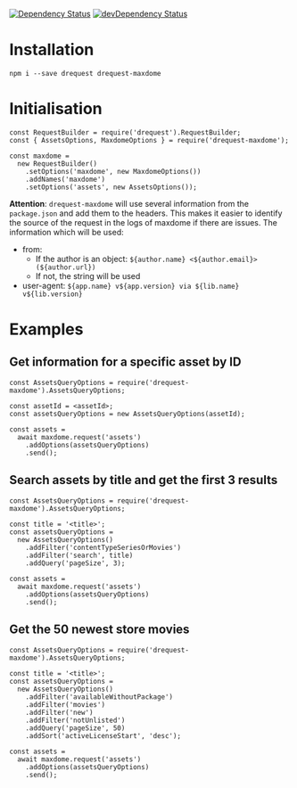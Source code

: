 [![Dependency Status](https://david-dm.org/dnode/drequest-maxdome/status.svg)](https://david-dm.org/dnode/drequest-maxdome)
[![devDependency Status](https://david-dm.org/dnode/drequest-maxdome/dev-status.svg)](https://david-dm.org/dnode/drequest-maxdome?type=dev)

# Installation

`npm i --save drequest drequest-maxdome`


# Initialisation

```
const RequestBuilder = require('drequest').RequestBuilder;
const { AssetsOptions, MaxdomeOptions } = require('drequest-maxdome');

const maxdome =
  new RequestBuilder()
    .setOptions('maxdome', new MaxdomeOptions())
    .addNames('maxdome')
    .setOptions('assets', new AssetsOptions());
```

**Attention**: `drequest-maxdome` will use several information from the `package.json` and add them to the headers. This makes it easier to identify the source of the request in the logs of maxdome if there are issues.
The information which will be used:
* from: 
  * If the author is an object: `${author.name} <${author.email}> (${author.url})`
  * If not, the string will be used
* user-agent: `${app.name} v${app.version} via ${lib.name} v${lib.version}`


# Examples

## Get information for a specific asset by ID

```
const AssetsQueryOptions = require('drequest-maxdome').AssetsQueryOptions;

const assetId = <assetId>;
const assetsQueryOptions = new AssetsQueryOptions(assetId);

const assets =
  await maxdome.request('assets')
    .addOptions(assetsQueryOptions)
    .send();
```


## Search assets by title and get the first 3 results

```
const AssetsQueryOptions = require('drequest-maxdome').AssetsQueryOptions;

const title = '<title>';
const assetsQueryOptions = 
  new AssetsQueryOptions()
    .addFilter('contentTypeSeriesOrMovies')
    .addFilter('search', title)
    .addQuery('pageSize', 3);
    
const assets =
  await maxdome.request('assets')
    .addOptions(assetsQueryOptions)
    .send();
```


## Get the 50 newest store movies

```
const AssetsQueryOptions = require('drequest-maxdome').AssetsQueryOptions;

const title = '<title>';
const assetsQueryOptions = 
  new AssetsQueryOptions()
    .addFilter('availableWithoutPackage')
    .addFilter('movies')
    .addFilter('new')
    .addFilter('notUnlisted')
    .addQuery('pageSize', 50)
    .addSort('activeLicenseStart', 'desc');
    
const assets =
  await maxdome.request('assets')
    .addOptions(assetsQueryOptions)
    .send();
```
